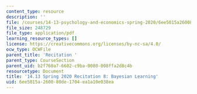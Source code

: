 ```yaml
---
content_type: resource
description: ''
file: /courses/14-13-psychology-and-economics-spring-2020/6ee5015a260080de1704ea1a10e038ea_MIT14_13s20_rec8.pdf
file_size: 248729
file_type: application/pdf
learning_resource_types: []
license: https://creativecommons.org/licenses/by-nc-sa/4.0/
ocw_type: OCWFile
parent_title: 'Recitation '
parent_type: CourseSection
parent_uid: b2f760a7-6602-c9ba-0080-008ffa2d8c4b
resourcetype: Document
title: '14.13 Spring 2020 Recitation 8: Bayesian Learning'
uid: 6ee5015a-2600-80de-1704-ea1a10e038ea
---
```

